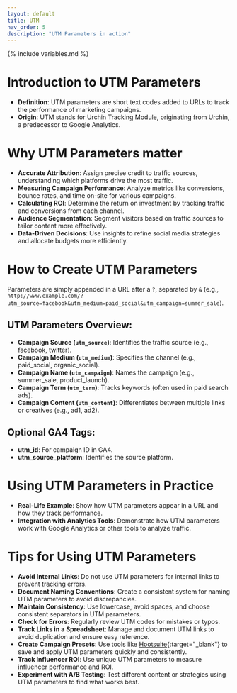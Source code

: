 ```yaml
---
layout: default
title: UTM
nav_order: 5
description: "UTM Parameters in action"
---
```

{% include variables.md %}

# Introduction to UTM Parameters
* **Definition**: UTM parameters are short text codes added to URLs to track the performance of marketing campaigns.
* **Origin**: UTM stands for Urchin Tracking Module, originating from Urchin, a predecessor to Google Analytics.

# Why UTM Parameters matter
* **Accurate Attribution**: Assign precise credit to traffic sources, understanding which platforms drive the most traffic.
* **Measuring Campaign Performance**: Analyze metrics like conversions, bounce rates, and time on-site for various campaigns.
* **Calculating ROI**: Determine the return on investment by tracking traffic and conversions from each channel.
* **Audience Segmentation**: Segment visitors based on traffic sources to tailor content more effectively.
* **Data-Driven Decisions**: Use insights to refine social media strategies and allocate budgets more efficiently.

# How to Create UTM Parameters
Parameters are simply appended in a URL after a ``?``, separated by ``&`` (e.g., ``http://www.example.com/?utm_source=facebook&utm_medium=paid_social&utm_campaign=summer_sale``).
## UTM Parameters Overview:
* **Campaign Source (``utm_source``)**: Identifies the traffic source (e.g., facebook, twitter).
* **Campaign Medium (``utm_medium``)**: Specifies the channel (e.g., paid_social, organic_social).
* **Campaign Name (``utm_campaign``)**: Names the campaign (e.g., summer_sale, product_launch).
* **Campaign Term (``utm_term``)**: Tracks keywords (often used in paid search ads).
* **Campaign Content (``utm_content``)**: Differentiates between multiple links or creatives (e.g., ad1, ad2).
## Optional GA4 Tags:
* **utm_id**: For campaign ID in GA4.
* **utm_source_platform**: Identifies the source platform.

# Using UTM Parameters in Practice
* **Real-Life Example**: Show how UTM parameters appear in a URL and how they track performance.
* **Integration with Analytics Tools**: Demonstrate how UTM parameters work with Google Analytics or other tools to analyze traffic.

# Tips for Using UTM Parameters
* **Avoid Internal Links**: Do not use UTM parameters for internal links to prevent tracking errors.
* **Document Naming Conventions**: Create a consistent system for naming UTM parameters to avoid discrepancies.
* **Maintain Consistency**: Use lowercase, avoid spaces, and choose consistent separators in UTM parameters.
* **Check for Errors**: Regularly review UTM codes for mistakes or typos.
* **Track Links in a Spreadsheet**: Manage and document UTM links to avoid duplication and ensure easy reference.
* **Create Campaign Presets**: Use tools like [Hootsuite](https://www.hootsuite.com/){:target="_blank"} to save and apply UTM parameters quickly and consistently.
* **Track Influencer ROI**: Use unique UTM parameters to measure influencer performance and ROI.
* **Experiment with A/B Testing**: Test different content or strategies using UTM parameters to find what works best.


